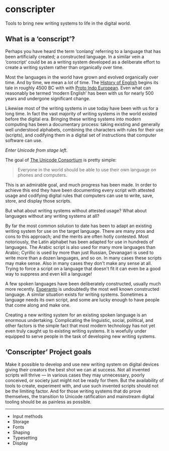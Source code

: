 # conscripter

Tools to bring new writing systems to life in the digital world.

## What is a ‘conscript’?

Perhaps you have heard the term ‘conlang’ referring to a language that has been artificially created; a constructed language.
In a similar vein a ‘conscript’ could be as a writing system developed as a deliberate effort to create a writing system rather than organically over time.

Most the languages in the world have grown and evolved organically over time.
And by time, we mean a *lot* of time.
The [History of English](https://historyofenglishpodcast.com/) begins its tale in roughly 4500 BC with with [Proto Indo European](https://en.wikipedia.org/wiki/Proto-Indo-European_language).
Even what can reasonably be termed ‘modern English’ has been with us for nearly 500 years and undergone significant change.

Likewise most of the writing systems in use today have been with us for a long time.
In fact the vast majority of writing systems in the world existed before the digital era.
Bringing these writing systems into modern computing has been a documentary process: taking existing and generally well understood alphabets, combining the characters with rules for their use (scripts), and codifying them in a digital set of instructions that computer software can use.

*Enter Unicode from stage left.*

The goal of [The Unicode Consortium](https://home.unicode.org/) is pretty simple:

> Everyone in the world should be able to use their own language on phones and computers.

This is an admirable goal, and much progress has been made.
In order to achieve this end they have been documenting every script with attested usage and codifying digital rules that computers can use to write, save, store, and display those scripts.

But what about writing systems without attested usage?
What about languages without any writing systems at all?

By far the most common solution to date has been to adapt an existing writing system for use on the target language.
There are many pros and cons to this approach; and the merits are often hotly contested.
Most notoriously, the Latin alphabet has been adapted for use in hundreds of languages.
The Arabic script is also used for many more languages than Arabic; Cyrillic is used by more than just Russian, Devanagari is used to write more than a dozen languages, and so on.
In many cases these scripts may make sense.
Also in many cases they don't make any sense at all.
Trying to force a script on a language that doesn't fit it can even be a good way to suppress and even kill a language!

A few spoken languages have been deliberately constructed, usually much more recently.
[Esperanto](https://en.wikipedia.org/wiki/Esperanto) is undoubtedly the most well known constructed language.
A similar situation exists for writing systems.
Sometimes a language needs its own script, and some are lucky enough to have people that come along and make one.

Creating a new writing system for an existing spoken language is an enormous undertaking.
Complicating the linguistic, social, political, and other factors is the simple fact that most modern technology has not yet even truly caught up to existing writing systems.
It is woefully under equipped to serve people in the task of developing new writing systems.

## ‘Conscripter’ Project goals

Make it possible to develop and use new writing system on digital devices giving their creators the best shot we can at success.
Not all invented scripts will thrive — in various cases they may unnecessary, poorly conceived, or society just might not be ready for them.
But the availability of tools to create, experiment with, and use such invented scripts should not be the limiting factor.
And for those writing systems that do prove themselves, the transition to Unicode ratification and mainstream digital tooling should be as painless as possible.

----

* Input methods
* Storage
* Fonts
* Shaping
* Typesetting
* Display
